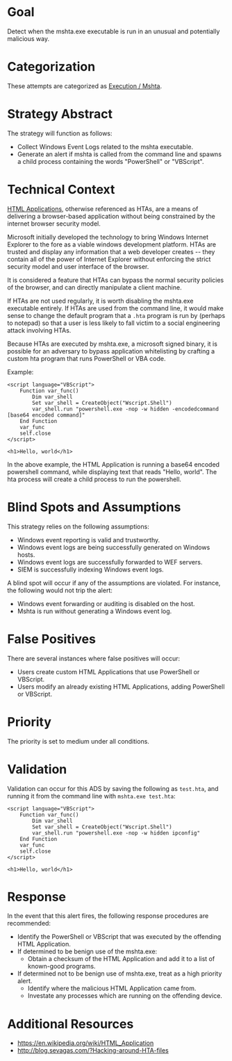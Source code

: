 # Goal
Detect when the mshta.exe executable is run in an unusual and potentially malicious way.

# Categorization
These attempts are categorized as [Execution / Mshta](https://attack.mitre.org/techniques/T1170/).

# Strategy Abstract
The strategy will function as follows: 

* Collect Windows Event Logs related to the mshta executable. 
* Generate an alert if mshta is called from the command line and spawns a child process containing the words "PowerShell" or "VBScript".

# Technical Context
[HTML Applications](https://docs.microsoft.com/en-us/previous-versions//ms536496(v=vs.85)), otherwise referenced as HTAs, are a means of delivering a browser-based application without being constrained by the internet browser security model. 

Microsoft initially developed the technology to bring Windows Internet Explorer to the fore as a viable windows development platform. HTAs are trusted and display any information that a web developer creates -- they contain all of the power of Internet Explorer without enforcing the strict security model and user interface of the browser. 

It is considered a feature that HTAs can bypass the normal security policies of the browser, and can directly manipulate a client machine. 

If HTAs are not used regularly, it is worth disabling the mshta.exe executable entirely. If HTAs are used from the command line, it would make sense to change the default program that a `.hta` program is run by (perhaps to notepad) so that a user is less likely to fall victim to a social engineering attack involving HTAs.

Because HTAs are executed by mshta.exe, a microsoft signed binary, it is possible for an adversary to bypass application whitelisting by crafting a custom hta program that runs PowerShell or VBA code.

Example:
```
<script language="VBScript">
    Function var_func()
        Dim var_shell
        Set var_shell = CreateObject("Wscript.Shell")
        var_shell.run "powershell.exe -nop -w hidden -encodedcommand [base64 encoded command]"
    End Function
    var_func
    self.close
</script>

<h1>Hello, world</h1>
```

In the above example, the HTML Application is running a base64 encoded powershell command, while displaying text that reads "Hello, world". The hta process will create a child process to run the powershell. 

# Blind Spots and Assumptions
This strategy relies on the following assumptions: 
* Windows event reporting is valid and trustworthy. 
* Windows event logs are being successfully generated on Windows hosts.
* Windows event logs are successfully forwarded to WEF servers. 
* SIEM is successfully indexing Windows event logs.

A blind spot will occur if any of the assumptions are violated. For instance, the following would not trip the alert: 
* Windows event forwarding or auditing is disabled on the host.
* Mshta is run without generating a Windows event log.

# False Positives
There are several instances where false positives will occur: 
* Users create custom HTML Applications that use PowerShell or VBScript.
* Users modify an already existing HTML Applications, adding PowerShell or VBScript. 

# Priority
The priority is set to medium under all conditions.

# Validation
Validation can occur for this ADS by saving the following as `test.hta`, and running it from the command line with `mshta.exe test.hta`:
```
<script language="VBScript">
    Function var_func()
        Dim var_shell
        Set var_shell = CreateObject("Wscript.Shell")
        var_shell.run "powershell.exe -nop -w hidden ipconfig"
    End Function
    var_func
    self.close
</script>

<h1>Hello, world</h1>
```

# Response
In the event that this alert fires, the following response procedures are recommended:
* Identify the PowerShell or VBScript that was executed by the offending HTML Application.
* If determined to be benign use of the mshta.exe:
  * Obtain a checksum of the HTML Application and add it to a list of known-good programs.
* If determined not to be benign use of mshta.exe, treat as a high priority alert.
  * Identify where the malicious HTML Application came from.
  * Investate any processes which are running on the offending device.

# Additional Resources
* https://en.wikipedia.org/wiki/HTML_Application
* http://blog.sevagas.com/?Hacking-around-HTA-files
